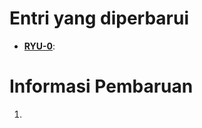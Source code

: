 # Entri yang diperbarui
* **[RYU-0](../json/0.json)**: 
<!--
Contoh pengisian:
* **[RYU-1](../json/1.json)**: Fugou Keiji: Balance:UNLIMITED

Dengan:
1. RYU-1 merupakan ID entri Ryuuganime. Anda juga dapat mengisi dengan MAL ID (MAL-), ID AniList (ANI-), ataupun Kitsu ID (KIT-)
2. ../json/1.json merupakan lokasi berkas JSON.
3. Fugou Keiji: Balance:UNLIMITED merupakan judul entri dalam format en_Latn
-->
# Informasi Pembaruan
<!--Merupakan informasi mengenai perubahan/penambahan dalam berkas yang ada ubah maupun tambah-->
1. 
